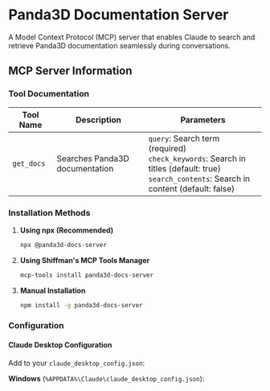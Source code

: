 # Panda3D Documentation Server

A Model Context Protocol (MCP) server that enables Claude to search and retrieve Panda3D documentation seamlessly during conversations.

## MCP Server Information

### Tool Documentation

| Tool Name | Description | Parameters |
|-----------|-------------|------------|
| `get_docs` | Searches Panda3D documentation | `query`: Search term (required)<br>`check_keywords`: Search in titles (default: true)<br>`search_contents`: Search in content (default: false) |

### Installation Methods

1. **Using npx (Recommended)**

   ```bash
   npx @panda3d-docs-server
   ```

2. **Using Shiffman's MCP Tools Manager**

   ```bash
   mcp-tools install panda3d-docs-server
   ```

3. **Manual Installation**

   ```bash
   npm install -g panda3d-docs-server
   ```

### Configuration

#### Claude Desktop Configuration

Add to your `claude_desktop_config.json`:

**Windows** (`%APPDATA%\Claude\claude_desktop_config.json`):
